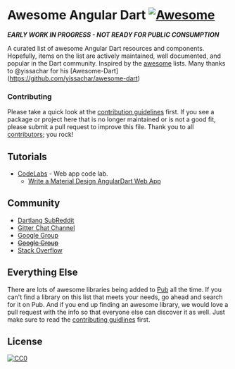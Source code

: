 
Awesome Angular Dart [![Awesome](https://cdn.rawgit.com/sindresorhus/awesome/d7305f38d29fed78fa85652e3a63e154dd8e8829/media/badge.svg)](https://github.com/sindresorhus/awesome)
============

***EARLY WORK IN PROGRESS - NOT READY FOR PUBLIC CONSUMPTION***

A curated list of awesome Angular Dart resources and components.
Hopefully, items on the list are actively maintained, well documented, and popular in the Dart community. Inspired by the [awesome](https://github.com/sindresorhus/awesome) lists. Many thanks to @yissachar for his [Awesome-Dart] (https://github.com/yissachar/awesome-dart)

### Contributing

Please take a quick look at the [contribution guidelines](/CONTRIBUTING.md) first. If you see a package or project here that is no longer maintained or is not a good fit, please submit a pull request to improve this file. Thank you to all [contributors](https://github.com/yissachar/awesome-angular-dart/graphs/contributors); you rock!

## Tutorials

* [CodeLabs](https://webdev.dartlang.org/codelabs) - Web app code lab.
  * [Write a Material Design AngularDart Web App](https://codelabs.developers.google.com/codelabs/your-first-angulardart-web-app/)
  
## Community

* [Dartlang SubReddit](https://www.reddit.com/r/angulardart/)
* [Gitter Chat Channel](https://gitter.im/dart-lang/angular)
* [Google Group](https://groups.google.com/a/dartlang.org/forum/#!forum/web)
* ~~[Google Group](https://groups.google.com/forum/#!forum/angular-dart)~~
* [Stack Overflow](https://stackoverflow.com/questions/tagged/dart+angular-dart)

## Everything Else

There are lots of awesome libraries being added to [Pub](https://pub.dartlang.org/) all the time. If you can't find a library on this list that meets your needs, go ahead and search for it on Pub. And if you end up finding an awesome library, we would love a pull request with the info so that everyone else can discover it as well. Just make sure to read the [contributing guidlines](https://github.com/yissachar/awesome-dart/blob/master/CONTRIBUTING.md) first.

## License

[![CC0](http://i.creativecommons.org/p/zero/1.0/88x31.png)](http://creativecommons.org/publicdomain/zero/1.0/)
